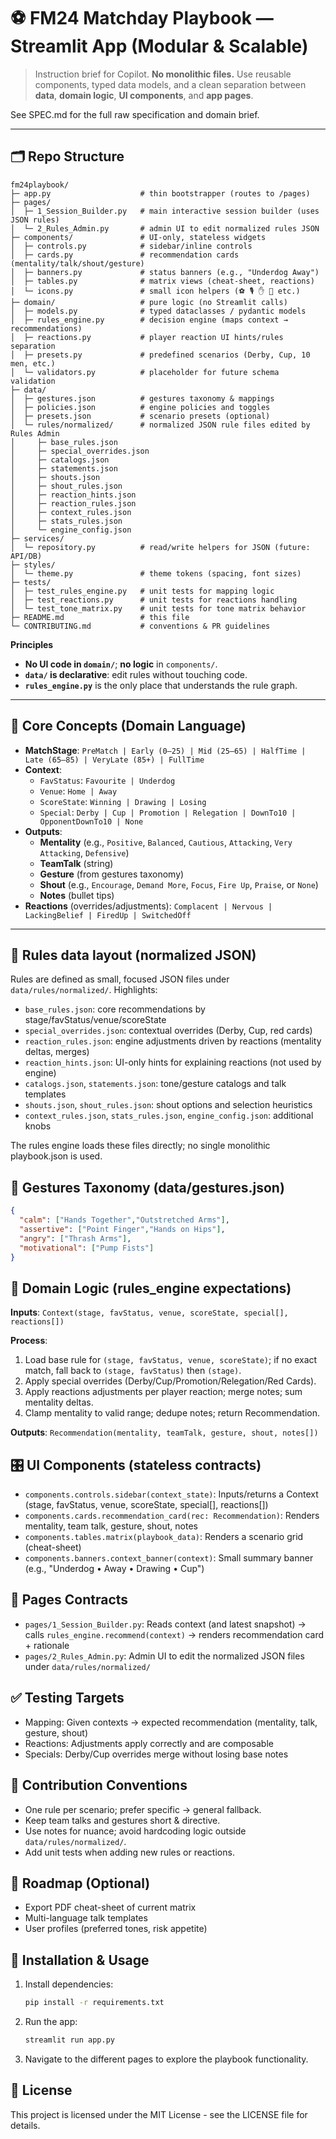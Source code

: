 # ⚽ FM24 Matchday Playbook — Streamlit App (Modular & Scalable)

> Instruction brief for Copilot. **No monolithic files.** Use reusable components, typed data models, and a clean separation between **data**, **domain logic**, **UI components**, and **app pages**.

See SPEC.md for the full raw specification and domain brief.

---

## 🗂️ Repo Structure

```
fm24playbook/
├─ app.py                    # thin bootstrapper (routes to /pages)
├─ pages/
│  ├─ 1_Session_Builder.py   # main interactive session builder (uses JSON rules)
│  └─ 2_Rules_Admin.py       # admin UI to edit normalized rules JSON
├─ components/               # UI-only, stateless widgets
│  ├─ controls.py            # sidebar/inline controls
│  ├─ cards.py               # recommendation cards (mentality/talk/shout/gesture)
│  ├─ banners.py             # status banners (e.g., "Underdog Away")
│  ├─ tables.py              # matrix views (cheat-sheet, reactions)
│  └─ icons.py               # small icon helpers (⚽ 🎙️ ✋ 📢 etc.)
├─ domain/                   # pure logic (no Streamlit calls)
│  ├─ models.py              # typed dataclasses / pydantic models
│  ├─ rules_engine.py        # decision engine (maps context → recommendations)
│  ├─ reactions.py           # player reaction UI hints/rules separation
│  ├─ presets.py             # predefined scenarios (Derby, Cup, 10 men, etc.)
│  └─ validators.py          # placeholder for future schema validation
├─ data/
│  ├─ gestures.json          # gestures taxonomy & mappings
│  ├─ policies.json          # engine policies and toggles
│  ├─ presets.json           # scenario presets (optional)
│  └─ rules/normalized/      # normalized JSON rule files edited by Rules Admin
│     ├─ base_rules.json
│     ├─ special_overrides.json
│     ├─ catalogs.json
│     ├─ statements.json
│     ├─ shouts.json
│     ├─ shout_rules.json
│     ├─ reaction_hints.json
│     ├─ reaction_rules.json
│     ├─ context_rules.json
│     ├─ stats_rules.json
│     └─ engine_config.json
├─ services/
│  └─ repository.py          # read/write helpers for JSON (future: API/DB)
├─ styles/
│  └─ theme.py               # theme tokens (spacing, font sizes)
├─ tests/
│  ├─ test_rules_engine.py   # unit tests for mapping logic
│  ├─ test_reactions.py      # unit tests for reactions handling
│  └─ test_tone_matrix.py    # unit tests for tone matrix behavior
├─ README.md                 # this file
└─ CONTRIBUTING.md           # conventions & PR guidelines
```

**Principles**
- **No UI code in `domain/`**; **no logic** in `components/`.
- **`data/` is declarative**: edit rules without touching code.
- **`rules_engine.py`** is the only place that understands the rule graph.

---

## 🧠 Core Concepts (Domain Language)

- **MatchStage**: `PreMatch | Early (0–25) | Mid (25–65) | HalfTime | Late (65–85) | VeryLate (85+) | FullTime`
- **Context**:
  - `FavStatus`: `Favourite | Underdog`
  - `Venue`: `Home | Away`
  - `ScoreState`: `Winning | Drawing | Losing`
  - `Special`: `Derby | Cup | Promotion | Relegation | DownTo10 | OpponentDownTo10 | None`
- **Outputs**:
  - **Mentality** (e.g., `Positive`, `Balanced`, `Cautious`, `Attacking`, `Very Attacking`, `Defensive`)
  - **TeamTalk** (string)
  - **Gesture** (from gestures taxonomy)
  - **Shout** (e.g., `Encourage`, `Demand More`, `Focus`, `Fire Up`, `Praise`, or `None`)
  - **Notes** (bullet tips)
- **Reactions** (overrides/adjustments): `Complacent | Nervous | LackingBelief | FiredUp | SwitchedOff`

---

## 🧾 Rules data layout (normalized JSON)

Rules are defined as small, focused JSON files under `data/rules/normalized/`. Highlights:

- `base_rules.json`: core recommendations by stage/favStatus/venue/scoreState
- `special_overrides.json`: contextual overrides (Derby, Cup, red cards)
- `reaction_rules.json`: engine adjustments driven by reactions (mentality deltas, merges)
- `reaction_hints.json`: UI-only hints for explaining reactions (not used by engine)
- `catalogs.json`, `statements.json`: tone/gesture catalogs and talk templates
- `shouts.json`, `shout_rules.json`: shout options and selection heuristics
- `context_rules.json`, `stats_rules.json`, `engine_config.json`: additional knobs

The rules engine loads these files directly; no single monolithic playbook.json is used.

## 🫳 Gestures Taxonomy (data/gestures.json)

```json
{
  "calm": ["Hands Together","Outstretched Arms"],
  "assertive": ["Point Finger","Hands on Hips"],
  "angry": ["Thrash Arms"],
  "motivational": ["Pump Fists"]
}
```

## 🧩 Domain Logic (rules_engine expectations)

**Inputs**: `Context(stage, favStatus, venue, scoreState, special[], reactions[])`

**Process**:
1. Load base rule for `(stage, favStatus, venue, scoreState)`; if no exact match, fall back to `(stage, favStatus)` then `(stage)`.
2. Apply special overrides (Derby/Cup/Promotion/Relegation/Red Cards).
3. Apply reactions adjustments per player reaction; merge notes; sum mentality deltas.
4. Clamp mentality to valid range; dedupe notes; return Recommendation.

**Outputs**: `Recommendation(mentality, teamTalk, gesture, shout, notes[])`

## 🎛️ UI Components (stateless contracts)

- `components.controls.sidebar(context_state)`: Inputs/returns a Context (stage, favStatus, venue, scoreState, special[], reactions[])
- `components.cards.recommendation_card(rec: Recommendation)`: Renders mentality, team talk, gesture, shout, notes
- `components.tables.matrix(playbook_data)`: Renders a scenario grid (cheat-sheet)
- `components.banners.context_banner(context)`: Small summary banner (e.g., "Underdog • Away • Drawing • Cup")

## 🔄 Pages Contracts

- `pages/1_Session_Builder.py`: Reads context (and latest snapshot) → calls `rules_engine.recommend(context)` → renders recommendation card + rationale
- `pages/2_Rules_Admin.py`: Admin UI to edit the normalized JSON files under `data/rules/normalized/`

## ✅ Testing Targets

- Mapping: Given contexts → expected recommendation (mentality, talk, gesture, shout)
- Reactions: Adjustments apply correctly and are composable
- Specials: Derby/Cup overrides merge without losing base notes

## 🧭 Contribution Conventions

- One rule per scenario; prefer specific → general fallback.
- Keep team talks and gestures short & directive.
- Use notes for nuance; avoid hardcoding logic outside `data/rules/normalized/`.
- Add unit tests when adding new rules or reactions.

## 🚀 Roadmap (Optional)

- Export PDF cheat-sheet of current matrix
- Multi-language talk templates
- User profiles (preferred tones, risk appetite)
  

## 🔧 Installation & Usage

1. Install dependencies:
   ```bash
   pip install -r requirements.txt
   ```

2. Run the app:
   ```bash
   streamlit run app.py
   ```

3. Navigate to the different pages to explore the playbook functionality.

## 📝 License

This project is licensed under the MIT License - see the LICENSE file for details.